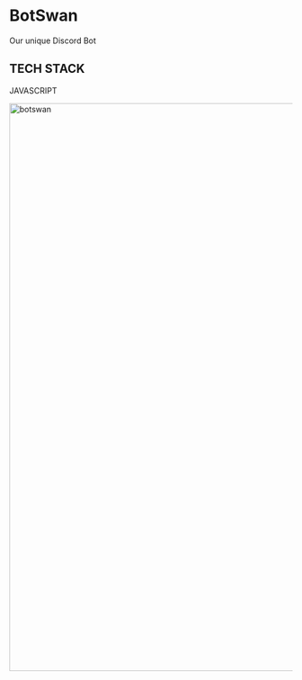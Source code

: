 # BotSwan
Our unique Discord Bot

## TECH STACK
JAVASCRIPT

<img width="1010" alt="botswan" src="https://user-images.githubusercontent.com/87498224/172636021-ceda0258-0d4a-407a-bc1f-706c403793fd.png">
